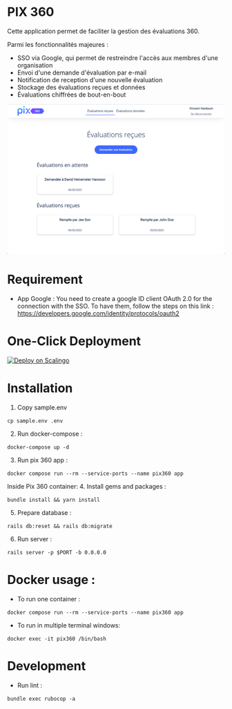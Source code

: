 # PIX 360

Cette application permet de faciliter la gestion des évaluations 360. 

Parmi les fonctionnalités majeures : 
- SSO via Google, qui permet de restreindre l'accès aux membres d'une organisation
- Envoi d'une demande d'évaluation par e-mail 
- Notification de reception d'une nouvelle évaluation
- Stockage des évaluations reçues et données
- Évaluations chiffrées de bout-en-bout

![index-page](./docs/assets/index-page.png)

# Requirement

- App Google :
You need to create a google ID client OAuth 2.0 for the connection with the SSO.
To have them, follow the steps on this link : 
https://developers.google.com/identity/protocols/oauth2

# One-Click Deployment

[![Deploy on Scalingo](https://cdn.scalingo.com/deploy/button.svg)](https://my.scalingo.com/deploy?source=https://github.com/VincentHardouin/pix-360#main) 

# Installation

1. Copy sample.env

```shell
cp sample.env .env
```

2. Run docker-compose :
```shell
docker-compose up -d
```

3. Run pix 360 app :
```shell
docker compose run --rm --service-ports --name pix360 app
```

Inside Pix 360 container: 
4. Install gems and packages :
````shell
bundle install && yarn install
````

5. Prepare database :
````shell
rails db:reset && rails db:migrate
````

6. Run server : 
````shell
rails server -p $PORT -b 0.0.0.0
````

# Docker usage : 

- To run one container :

```shell
docker compose run --rm --service-ports --name pix360 app
```

- To run in multiple terminal windows:
```shell
docker exec -it pix360 /bin/bash
```

# Development 

- Run lint :

```shell
bundle exec rubocop -a
```
